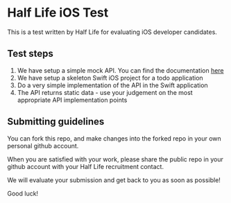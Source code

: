 # Half Life iOS Test

This is a test written by Half Life for evaluating iOS developer candidates.

## Test steps

1. We have setup a simple mock API. You can find the documentation [here](https://documenter.getpostman.com/view/760137/SzRxVqNf?version=latest)
2. We have setup a skeleton Swift iOS project for a todo application
3. Do a very simple implementation of the API in the Swift application
4. The API returns static data - use your judgement on the most appropriate API implementation points

## Submitting guidelines

You can fork this repo, and make changes into the forked repo in your own personal github account.

When you are satisfied with your work, please share the public repo in your github account with your Half Life recruitment contact.

We will evaluate your submission and get back to you as soon as possible!

Good luck!